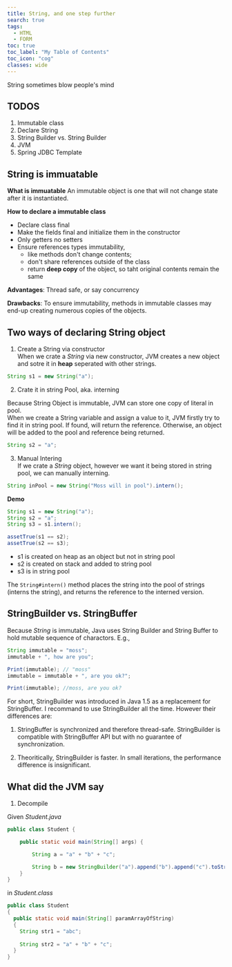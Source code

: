 ```yaml
---
title: String, and one step further
search: true
tags: 
  - HTML
  - FORM
toc: true
toc_label: "My Table of Contents"
toc_icon: "cog"
classes: wide
---
```

String sometimes blow people's mind

TODOS
---
1. Immutable class
2. Declare String
3. String Builder vs. String Builder
4. JVM
5. Spring JDBC Template


## String is immuatable

**What is immuatable**
An immutable object is one that will not change state after it is instantiated. 

**How to declare a immutable class**
- Declare class final
- Make the fields final and initialize them in the constructor
- Only getters no setters
- Ensure references types immutability,
  - like methods don't change contents; 
  - don't share references outside of the class
  - return **deep copy** of the object, so taht original contents remain the same

**Advantages**: Thread safe, or say concurrency

**Drawbacks**: To ensure immutability, methods in immutable classes may end-up creating numerous copies of the objects.

## Two ways of declaring String object

1. Create a String via constructor  
When we crate a _String_ via new constructor, JVM creates a new object and sotre it in **heap** seperated with other strings.

```java
String s1 = new String("a");
```
2. Crate it in string Pool, aka. interning  
  
Because String Object is immutable, JVM can store one copy of literal in pool.  
When we create a String variable and assign a value to it, JVM firstly try to find it in string pool. If found, will return the reference. Otherwise, an object will be added to the pool and reference being returned.

```java
String s2 = "a";
```

3. Manual Intering  
If we crate a _String_ object, however we want it being stored in string pool, we can manually interning.

```java
String inPool = new String("Moss will in pool").intern();
```

**Demo**

```java
String s1 = new String("a");
String s2 = "a";
String s3 = s1.intern();

assetTrue(s1 == s2);
assetTrue(s2 == s3);
```
- s1 is created on heap as an object but not in string pool
- s2 is created on stack and added to string pool
- s3 is in string pool

The `String#intern()` method places the string into the pool of strings (interns the string), and returns the reference to the interned version.

## StringBuilder vs. StringBuffer

Because _String_ is immutable, Java uses String Builder and String Buffer to hold mutable sequence of charactors. E.g., 

```java
String immutable = "moss";
immutable + ", how are you";

Print(immutable); // "moss"
immutable = immutable + ", are you ok?";

Print(immutable); //moss, are you ok?
```

For short, StringBuilder was introduced in Java 1.5 as a replacement for StringBuffer. I recommand to use StringBuilder all the time. However their differences are:

1. StringBuffer is synchronized and therefore thread-safe. StringBuilder is compatible with StringBuffer API but with no guarantee of synchronization.

2. Theoritically, StringBuilder is faster. In small iterations, the performance difference is insignificant.

## What did the JVM say

1. Decompile

Given _Student.java_
```java
public class Student {

    public static void main(String[] args) {

        String a = "a" + "b" + "c";

        String b = new StringBuilder("a").append("b").append("c").toString();
    }
}
```

in _Student.class_

```java
public class Student
{
  public static void main(String[] paramArrayOfString)
  {
    String str1 = "abc";
    
    String str2 = "a" + "b" + "c";
  }
}
```

